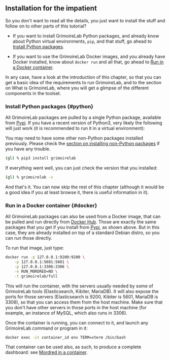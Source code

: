 ## Installation for the impatient

So you don't want to read all the details,
you just want to install the stuff and follow on
to other parts of this tutorial?

* If you want to install GrimoireLab Python packages,
and already know about Python virtual environments, `pip`,
and that stuff, go ahead to [Install Python packages](#python).

* If you want to use the GrimoireLab Docker images,
and you already have Docker installed, know about
`docker run` and all that, go ahead to [Run in a Docker container](#docker).

In any case, have a look at the introduction of this chapter,
so that you can get a basic idea of the requirements to run GrimoireLab,
and to the section on What is GrimoireLab, where you will get
a glimpse of the different components in the toolset.

### Install Python packages {#python}

All GrimoireLab packages are pulled by a single Python package,
available from [Pypi](https://pypi.org). If you have a recent version
of Python3, very likely the following will just work
(it is recommended to run it in a virtual environment):

You may need to have some other non-Python packages installed previously. 
Please check the [section on installing non-Python 
packages](install.html#non-python-pkgs) if you have any trouble.

```bash
(gl) % pip3 install grimoirelab
```

If everything went well, you can just check the version that you installed:

```bash
(gl) % grimoirelab -v
```

And that's it. You can now skip the rest of this chapter
(although it would be a good idea if you at least browse it,
there is useful information in it).

### Run in a Docker container {#docker}

All GrimoireLab packages can also be used from a Docker image, 
that can be pulled and run directly from [Docker Hub](https://hub.docker.com).
Those are exactly the same packages that you get if you install
from [Pypi](https://pypi.org), as shown above.
But in this case, they are already installed on top of a
standard Debian distro, so you can run those directly.

To run that image, just type:

```bash
docker run -p 127.0.0.1:9200:9200 \
    -p 127.0.0.1:5601:5601 \
    -p 127.0.0.1:3306:3306 \
    -e RUN_MORDRED=NO \
    -t grimoirelab/full
```

This will run the container, with the servers usually needed by
some of GrimoireLab tools (Elasticsearch, Kibiter, MariaDB).
It will also expose the ports for those servers
(Elasticsearch is 9200, Kibiter is 5601, MariaDB is 3306),
so that you can access them from the host machine.
Make sure that you don't have other servers in those ports
in the host machine (for example, an instance of MySQL, which
also runs in 3306).

Once the container is running, you can connect to it,
and launch any GrimoireLab command or program in it:

```bash
docker exec -it container_id env TERM=xterm /bin/bash
```

That container can be used also, as such,
to produce a complete dashboard: see
[Mordred in a container](../sirmordred/container.html).

